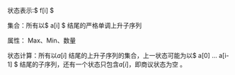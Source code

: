 状态表示:$ f[i] $ 



集合：所有以$ a[i] $ 结尾的严格单调上升子序列

属性： Max、Min、数量 



状态计算：所有以$a[i]$ 结尾的上升子序列的集合，上一状态可能为以$ a[0] ... a[i-1] $ 结尾的子序列，还有一个状态只包含$a[i]$，即商议状态为空 。